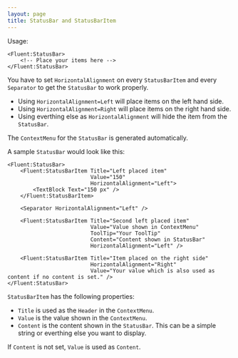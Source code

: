 ```yaml
---
layout: page
title: StatusBar and StatusBarItem
---
```


Usage:

```
<Fluent:StatusBar>
    <!-- Place your items here -->
</Fluent:StatusBar>
```

You have to set `HorizontalAlignment` on every `StatusBarItem` and every `Separator` to get the `StatusBar` to work properly.

- Using `HorizontalAlignment=Left` will place items on the left hand side.
- Using `HorizontalAlignment=Right` will place items on the right hand side.
- Using everthing else as `HorizontalAlignment` will hide the item from the `StatusBar`.

The `ContextMenu` for the `StatusBar` is generated automatically.

A sample `StatusBar` would look like this:

```
<Fluent:StatusBar>
    <Fluent:StatusBarItem Title="Left placed item"
                          Value="150"
                          HorizontalAlignment="Left">
        <TextBlock Text="150 px" />
    </Fluent:StatusBarItem>
    
    <Separator HorizontalAlignment="Left" />
    
    <Fluent:StatusBarItem Title="Second left placed item"
                          Value="Value shown in ContextMenu"
                          ToolTip="Your ToolTip"
                          Content="Content shown in StatusBar"
                          HorizontalAlignment="Left" />

    <Fluent:StatusBarItem Title="Item placed on the right side"
                          HorizontalAlignment="Right"
                          Value="Your value which is also used as content if no content is set." />
</Fluent:StatusBar>
```

`StatusBarItem` has the following properties:
- `Title` is used as the `Header` in the `ContextMenu`.
- `Value` is the value shown in the `ContextMenu`.
- `Content` is the content shown in the `StatusBar`. This can be a simple string or everthing else you want to display.

If `Content` is not set, `Value` is used as `Content`.